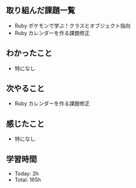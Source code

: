 ## 取り組んだ課題一覧
- Ruby ポケモンで学ぶ！クラスとオブジェクト指向
- Ruby カレンダーを作る課題修正
## わかったこと
- 特になし
## 次やること
- Ruby カレンダーを作る課題修正
## 感じたこと
- 特になし
## 学習時間
- Today: 2h
- Total: 165h